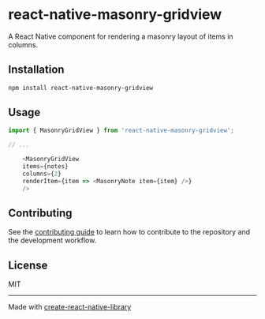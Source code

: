 # react-native-masonry-gridview

A React Native component for rendering a masonry layout of items in columns.

## Installation

```sh
npm install react-native-masonry-gridview
```

## Usage

```js
import { MasonryGridView } from 'react-native-masonry-gridview';

// ...

    <MasonryGridView
    items={notes}
    columns={2}
    renderItem={item => <MasonryNote item={item} />}
    />
```

## Contributing

See the [contributing guide](CONTRIBUTING.md) to learn how to contribute to the repository and the development workflow.

## License

MIT

---

Made with [create-react-native-library](https://github.com/callstack/react-native-builder-bob)
